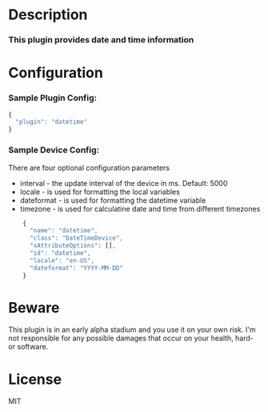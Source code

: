 # Description
### This plugin provides date and time information

# Configuration
### Sample Plugin Config:
```javascript
{
  "plugin": "datetime"
}
```

### Sample Device Config:
There are four optional configuration parameters
* interval - the update interval of the device in ms. Default: 5000
* locale - is used for formatting the local variables
* dateformat - is used for formatting the datetime variable
* timezone - is used for calculatine date and time from different timezones

```javascript
    {
      "name": "datetime",
      "class": "DateTimeDevice",
      "xAttributeOptions": [],
      "id": "datetime",
      "locale": "en-US",
      "dateformat": "YYYY-MM-DD"
    }
```

# Beware
This plugin is in an early alpha stadium and you use it on your own risk.
I'm not responsible for any possible damages that occur on your health, hard- or software.

# License
MIT
